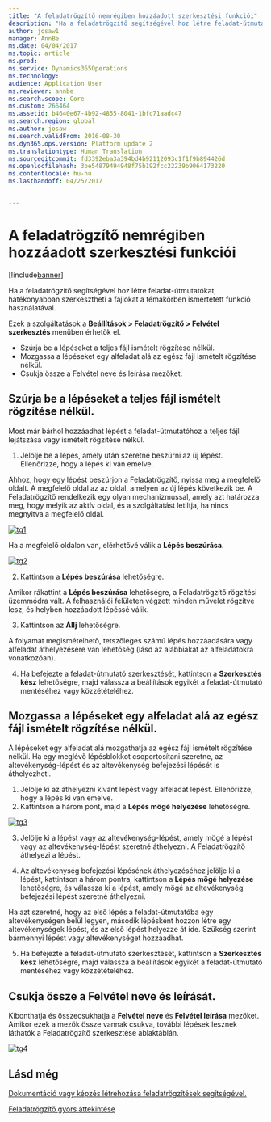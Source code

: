 ```yaml
---
title: "A feladatrögzítő nemrégiben hozzáadott szerkesztési funkciói"
description: "Ha a feladatrögzítő segítségével hoz létre feladat-útmutatókat, hatékonyabban szerkesztheti a fájlokat a témakörben ismertetett funkció használatával."
author: josaw1
manager: AnnBe
ms.date: 04/04/2017
ms.topic: article
ms.prod: 
ms.service: Dynamics365Operations
ms.technology: 
audience: Application User
ms.reviewer: annbe
ms.search.scope: Core
ms.custom: 266464
ms.assetid: b4640e67-4b92-4855-8041-1bfc71aadc47
ms.search.region: global
ms.author: josaw
ms.search.validFrom: 2016-08-30
ms.dyn365.ops.version: Platform update 2
ms.translationtype: Human Translation
ms.sourcegitcommit: fd3392eba3a394bd4b92112093c1f1f9b894426d
ms.openlocfilehash: 3be54879494948f75b192fcc22239b9064173220
ms.contentlocale: hu-hu
ms.lasthandoff: 04/25/2017


---
```


# <a name="recently-added-editing-features-in-task-recorder"></a>A feladatrögzítő nemrégiben hozzáadott szerkesztési funkciói

[!include[banner](../includes/banner.md)]


Ha a feladatrögzítő segítségével hoz létre feladat-útmutatókat, hatékonyabban szerkesztheti a fájlokat a témakörben ismertetett funkció használatával.

Ezek a szolgáltatások a **Beállítások &gt; Feladatrögzítő &gt; Felvétel szerkesztés** menüben érhetők el.

-   Szúrja be a lépéseket a teljes fájl ismételt rögzítése nélkül.
-   Mozgassa a lépéseket egy alfeladat alá az egész fájl ismételt rögzítése nélkül.
-   Csukja össze a Felvétel neve és leírása mezőket.

## <a name="insert-steps-without-rerecording-the-entire-file"></a>Szúrja be a lépéseket a teljes fájl ismételt rögzítése nélkül.
Most már bárhol hozzáadhat lépést a feladat-útmutatóhoz a teljes fájl lejátszása vagy ismételt rögzítése nélkül.

1.  Jelölje be a lépés, amely után szeretné beszúrni az új lépést. Ellenőrizze, hogy a lépés ki van emelve.

Ahhoz, hogy egy lépést beszúrjon a Feladatrögzítő, nyissa meg a megfelelő oldalt. A megfelelő oldal az az oldal, amelyen az új lépés következik be. A Feladatrögzítő rendelkezik egy olyan mechanizmussal, amely azt határozza meg, hogy melyik az aktív oldal, és a szolgáltatást letiltja, ha nincs megnyitva a megfelelő oldal. 

[![tg1](./media/tg1.png)](./media/tg1.png) 


Ha a megfelelő oldalon van, elérhetővé válik a **Lépés beszúrása**.

[![tg2](./media/tg2-231x300.png)](./media/tg2.png)

2. Kattintson a **Lépés beszúrása** lehetőségre.

Amikor rákattint a **Lépés beszúrása** lehetőségre, a Feladatrögzítő rögzítési üzemmódra vált. A felhasználói felületen végzett minden művelet rögzítve lesz, és helyben hozzáadott lépéssé válik.

3. Kattintson az **Állj** lehetőségre.

A folyamat megismételhető, tetszőleges számú lépés hozzáadására vagy alfeladat áthelyezésére van lehetőség (lásd az alábbiakat az alfeladatokra vonatkozóan).

4. Ha befejezte a feladat-útmutató szerkesztését, kattintson a **Szerkesztés kész** lehetőségre, majd válassza a beállítások egyikét a feladat-útmutató mentéséhez vagy közzétételéhez.

## <a name="move-steps-under-a-subtask-without-rerecording-the-entire-file"></a>Mozgassa a lépéseket egy alfeladat alá az egész fájl ismételt rögzítése nélkül.
A lépéseket egy alfeladat alá mozgathatja az egész fájl ismételt rögzítése nélkül. Ha egy meglévő lépésblokkot csoportosítani szeretne, az altevékenység-lépést és az altevékenység befejezési lépését is áthelyezheti.

1.  Jelölje ki az áthelyezni kívánt lépést vagy alfeladat lépést. Ellenőrizze, hogy a lépés ki van emelve.
2.  Kattintson a három pont, majd a **Lépés mögé helyezése** lehetőségre.

[![tg3](./media/tg3.png)](./media/tg3.png)

3. Jelölje ki a lépést vagy az altevékenység-lépést, amely mögé a lépést vagy az altevékenység-lépést szeretné áthelyezni. A Feladatrögzítő áthelyezi a lépést.

4. Az altevékenység befejezési lépésének áthelyezéséhez jelölje ki a lépést, kattintson a három pontra, kattintson a **Lépés mögé helyezése** lehetőségre, és válassza ki a lépést, amely mögé az altevékenység befejezési lépést szeretné áthelyezni.

Ha azt szeretné, hogy az első lépés a feladat-útmutatóba egy altevékenységen belül legyen, második lépésként hozzon létre egy altevékenységek lépést, és az első lépést helyezze át ide. Szükség szerint bármennyi lépést vagy altevékenységet hozzáadhat.

5. Ha befejezte a feladat-útmutató szerkesztését, kattintson a **Szerkesztés kész** lehetőségre, majd válassza a beállítások egyikét a feladat-útmutató mentéséhez vagy közzétételéhez.

## <a name="collapse-recording-name-and-description"></a>Csukja össze a Felvétel neve és leírását.
Kibonthatja és összecsukhatja a **Felvétel neve** és **Felvétel leírása** mezőket. Amikor ezek a mezők össze vannak csukva, további lépések lesznek láthatók a Feladatrögzítő szerkesztése ablaktáblán. 

[![tg4](./media/tg4-300x252.png)](./media/tg4.png)  

<a name="see-also"></a>Lásd még
--------

[Dokumentáció vagy képzés létrehozása feladatrögzítések segítségével.](/dynamics365/operations/dev-itpro/user-interface/task-recorder)

[Feladatrögzítő gyors áttekintése](/dynamics365/operations/dev-itpro/user-interface/task-recorder-quick-reference)




